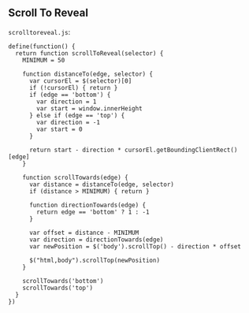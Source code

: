 Scroll To Reveal
----------------

`scrolltoreveal.js`:

    define(function() {
      return function scrollToReveal(selector) {
        MINIMUM = 50

        function distanceTo(edge, selector) {
          var cursorEl = $(selector)[0]
          if (!cursorEl) { return }
          if (edge == 'bottom') {
            var direction = 1
            var start = window.innerHeight
          } else if (edge == 'top') {
            var direction = -1
            var start = 0
          }

          return start - direction * cursorEl.getBoundingClientRect()[edge]
        }

        function scrollTowards(edge) {
          var distance = distanceTo(edge, selector)
          if (distance > MINIMUM) { return }

          function directionTowards(edge) {
            return edge == 'bottom' ? 1 : -1
          }

          var offset = distance - MINIMUM
          var direction = directionTowards(edge)
          var newPosition = $('body').scrollTop() - direction * offset

          $("html,body").scrollTop(newPosition)
        }

        scrollTowards('bottom')
        scrollTowards('top')        
      }
    })